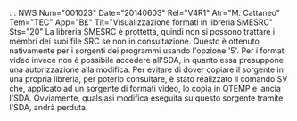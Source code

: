  :  : NWS Num="001023" Date="20140603" Rel="V4R1" Atr="M. Cattaneo" Tem="TEC" App="B£" Tit="Visualizzazione formati in libreria SMESRC" Sts="20"
La libreria SMESRC è prottetta, quindi non si possono trattare i membri dei suoi file SRC se non in consultazione.
Questo è ottenuto nativamente per i sorgenti dei programmi usando l'opzione '5'.
Per i formati video invece non è possibile accedere all'SDA, in quanto essa presuppone una autorizzazione alla modifica.
Per evitare di dover copiare il sorgente in una propria libreria, per poterlo consultare, è stato realizzato il comando SV che, applicato ad un sorgente di formati video, lo copia in QTEMP e lancia l'SDA.
Ovviamente, qualsiasi modifica eseguita su questo sorgente tramite l'SDA, andrà perduta.
